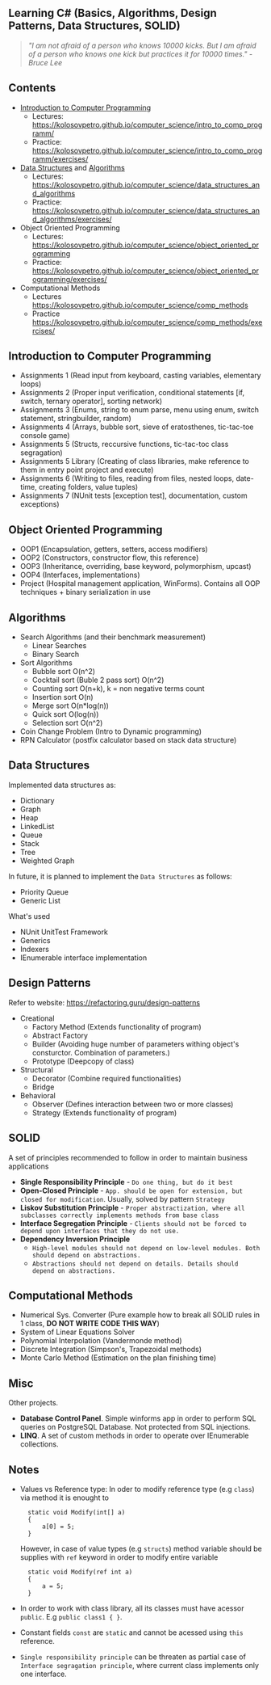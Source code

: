## Learning C# (Basics, Algorithms, Design Patterns, Data Structures, SOLID)

> *"I am not afraid of a person who knows 10000 kicks. But I am afraid of a person who knows one kick but practices it for 10000 times." - Bruce Lee*

## Contents

- [Introduction to Computer Programming](#introduction-to-computer-programming)
  - Lectures: https://kolosovpetro.github.io/computer_science/intro_to_comp_programm/
  - Practice: https://kolosovpetro.github.io/computer_science/intro_to_comp_programm/exercises/
- [Data Structures](#data-structures) and [Algorithms](#algorithms)
  - Lectures: https://kolosovpetro.github.io/computer_science/data_structures_and_algorithms
  - Practice: https://kolosovpetro.github.io/computer_science/data_structures_and_algorithms/exercises/
- Object Oriented Programming
  - Lectures: https://kolosovpetro.github.io/computer_science/object_oriented_programming
  - Practice: https://kolosovpetro.github.io/computer_science/object_oriented_programming/exercises/
- Computational Methods
  - Lectures https://kolosovpetro.github.io/computer_science/comp_methods
  - Practice https://kolosovpetro.github.io/computer_science/comp_methods/exercises/

## Introduction to Computer Programming

* Assignments 1 (Read input from keyboard, casting variables, elementary loops)
* Assignments 2 (Proper input verification, conditional statements [if, switch, ternary operator], sorting network)
* Assignments 3 (Enums, string to enum parse, menu using enum, switch statement, stringbuilder, random)
* Assignments 4 (Arrays, bubble sort, sieve of eratosthenes, tic-tac-toe console game)
* Assignments 5 (Structs, reccursive functions, tic-tac-toc class segragation)
* Assignments 5 Library (Creating of class libraries, make reference to them in entry point project and execute)
* Assignments 6 (Writing to files, reading from files, nested loops, date-time, creating folders, value tuples)
* Assignments 7 (NUnit tests [exception test], documentation, custom exceptions)

## Object Oriented Programming

* OOP1 (Encapsulation, getters, setters, access modifiers)
* OOP2 (Constructors, constructor flow, this reference)
* OOP3 (Inheritance, overriding, base keyword, polymorphism, upcast)
* OOP4 (Interfaces, implementations)
* Project (Hospital management application, WinForms). Contains all OOP techniques + binary serialization in use

## Algorithms

* Search Algorithms (and their benchmark measurement)
  * Linear Searches
  * Binary Search
* Sort Algorithms
  * Bubble sort O(n^2)
  * Cocktail sort (Buble 2 pass sort) O(n^2)
  * Counting sort O(n+k), k = non negative terms count
  * Insertion sort O(n)
  * Merge sort O(n*log(n))
  * Quick sort O(log(n))
  * Selection sort O(n^2)
* Coin Change Problem (Intro to Dynamic programming)
* RPN Calculator (postfix calculator based on stack data structure)

## Data Structures

Implemented data structures as:

* Dictionary
* Graph
* Heap
* LinkedList
* Queue
* Stack
* Tree
* Weighted Graph

In future, it is planned to implement the `Data Structures` as follows:

* Priority Queue
* Generic List

What's used

* NUnit UnitTest Framework
* Generics
* Indexers
* IEnumerable interface implementation

Design Patterns
---------------
Refer to website: https://refactoring.guru/design-patterns

* Creational
  * Factory Method (Extends functionality of program)
  * Abstract Factory
  * Builder (Avoiding huge number of parameters withing object's consturctor. Combination of parameters.)
  * Prototype (Deepcopy of class)
* Structural
  * Decorator (Combine required functionalities)
  * Bridge
* Behavioral
  * Observer (Defines interaction between two or more classes)
  * Strategy (Extends functionality of program)
  
SOLID
-----
A set of principles recommended to follow in order to maintain business applications

* **Single Responsibility Principle** - `Do one thing, but do it best`
* **Open-Closed Principle** - `App. should be open for extension, but closed for modification`. Usually, solved by pattern `Strategy`
* **Liskov Substitution Principle** - `Proper abstractization, where all subclasses correctly implements methods from base class`
* **Interface Segregation Principle** - `Clients should not be forced to depend upon interfaces that they do not use.`
* **Dependency Inversion Principle**
  * `High-level modules should not depend on low-level modules. Both should depend on abstractions.`
  * `Abstractions should not depend on details. Details should depend on abstractions.`


Computational Methods
---------------------
* Numerical Sys. Converter (Pure example how to break all SOLID rules in 1 class, **DO NOT WRITE CODE THIS WAY**)
* System of Linear Equations Solver
* Polynomial Interpolation (Vandermonde method)
* Discrete Integration (Simpson's, Trapezoidal methods)
* Monte Carlo Method (Estimation on the plan finishing time)

Misc
----
Other projects.

* **Database Control Panel**. Simple winforms app in order to perform SQL queries on PostgreSQL Database. Not protected from SQL injections. 
* **LINQ**. A set of custom methods in order to operate over IEnumerable collections.

Notes
-----
* Values vs Reference type: In oder to modify reference type (e.g `class`) via method it is enought to

		static void Modify(int[] a)
		{
			a[0] = 5;
		}
	
	However, in case of value types (e.g `structs`) method variable should be supplies with `ref` keyword in order to modify entire variable

		static void Modify(ref int a)
		{
			a = 5;
		}
	
* In order to work with class library, all its classes must have acessor `public`. E.g `public class1 { }`.
* Constant fields `const` are `static` and cannot be acessed using `this` reference.
* `Single responsibility principle` can be threaten as partial case of `Interface segragation principle`, where current class implements only one interface.

